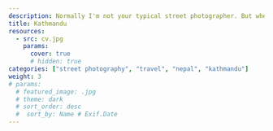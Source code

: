 ```yaml
---
description: Normally I'm not your typical street photographer. But when you're strolling through Kathmandu these photos just come natural. It is definitely one of the most vibrant places I visited in my life. From the moment you leave the airplane it feels like visiting a totally different planet full of crazy traffic, colorful busy streets and the best restaurant of the solar system (just look for Tulsi Veg Restaurant).
title: Kathmandu
resources:
  - src: cv.jpg
    params:
      cover: true
      # hidden: true
categories: ["street photography", "travel", "nepal", "kathmandu"]
weight: 3
# params:
  # featured_image: .jpg
  # theme: dark
  # sort_order: desc
  #  sort_by: Name # Exif.Date
---
```


